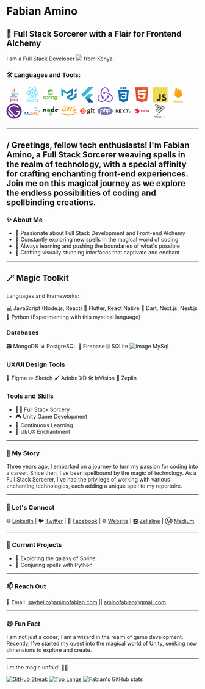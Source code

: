 # Fabian Amino   <img src="https://komarev.com/ghpvc/?username=fabianamino&style=flat-square&color=blue" alt=""/>


## 🧙 Full Stack Sorcerer with a Flair for Frontend Alchemy
I am a Full Stack Developer <img src="https://media.giphy.com/media/WUlplcMpOCEmTGBtBW/giphy.gif" width="30"> from Kenya.
### :hammer_and_wrench: Languages and Tools:
<div>
  <img src="https://github.com/devicons/devicon/blob/master/icons/java/java-original-wordmark.svg" title="Java" alt="Java" width="40" height="40"/>&nbsp;
  <img src="https://github.com/devicons/devicon/blob/master/icons/react/react-original-wordmark.svg" title="React" alt="React" width="40" height="40"/>&nbsp;
  <img src="https://github.com/devicons/devicon/blob/master/icons/spring/spring-original-wordmark.svg" title="Spring" alt="Spring" width="40" height="40"/>&nbsp;
  <img src="https://github.com/devicons/devicon/blob/master/icons/materialui/materialui-original.svg" title="Material UI" alt="Material UI" width="40" height="40"/>&nbsp;
  <img src="https://github.com/devicons/devicon/blob/master/icons/flutter/flutter-original.svg" title="Flutter" alt="Flutter" width="40" height="40"/>&nbsp;
  <img src="https://github.com/devicons/devicon/blob/master/icons/redux/redux-original.svg" title="Redux" alt="Redux " width="40" height="40"/>&nbsp;
  <img src="https://github.com/devicons/devicon/blob/master/icons/css3/css3-plain-wordmark.svg"  title="CSS3" alt="CSS" width="40" height="40"/>&nbsp;
  <img src="https://github.com/devicons/devicon/blob/master/icons/html5/html5-original.svg" title="HTML5" alt="HTML" width="40" height="40"/>&nbsp;
  <img src="https://github.com/devicons/devicon/blob/master/icons/javascript/javascript-original.svg" title="JavaScript" alt="JavaScript" width="40" height="40"/>&nbsp;
  <img src="https://github.com/devicons/devicon/blob/master/icons/firebase/firebase-plain-wordmark.svg" title="Firebase" alt="Firebase" width="40" height="40"/>&nbsp;
  <img src="https://github.com/devicons/devicon/blob/master/icons/gatsby/gatsby-original.svg" title="Gatsby"  alt="Gatsby" width="40" height="40"/>&nbsp;
  <img src="https://github.com/devicons/devicon/blob/master/icons/mysql/mysql-original-wordmark.svg" title="MySQL"  alt="MySQL" width="40" height="40"/>&nbsp;
  <img src="https://github.com/devicons/devicon/blob/master/icons/nodejs/nodejs-original-wordmark.svg" title="NodeJS" alt="NodeJS" width="40" height="40"/>&nbsp;
  <img src="https://github.com/devicons/devicon/blob/master/icons/amazonwebservices/amazonwebservices-plain-wordmark.svg" title="AWS" alt="AWS" width="40" height="40"/>&nbsp;
  <img src="https://github.com/devicons/devicon/blob/master/icons/git/git-original-wordmark.svg" title="Git" alt="Git" width="40" height="40"/>&nbsp;
  <img src="https://github.com/devicons/devicon/blob/master/icons/php/php-plain.svg" title="PHP" alt="PHP" width="40" height="40"/>&nbsp;
  <img src="https://github.com/devicons/devicon/blob/master/icons/nextjs/nextjs-original-wordmark.svg" title="Next.js" alt="Next.js" width="40" height="40"/>&nbsp;
  <img src="https://github.com/devicons/devicon/blob/master/icons/nestjs/nestjs-plain-wordmark.svg" title="NestJS" alt="NestJS" width="40" height="40"/>&nbsp;
  <img src="https://github.com/devicons/devicon/blob/master/icons/threejs/threejs-original-wordmark.svg" title="Three.js" alt="Three.js" width="40" height="40"/>
</div>

### 
---
/ Greetings, fellow tech enthusiasts! I'm Fabian Amino, a **Full Stack Sorcerer** weaving spells in the realm of technology, with a special affinity for crafting enchanting front-end experiences. Join me on this magical journey as we explore the endless possibilities of coding and spellbinding creations.
---
### ✨ About Me

- 🚀 Passionate about Full Stack Development and Front-end Alchemy
- 🌟 Constantly exploring new spells in the magical world of coding
- 🧠 Always learning and pushing the boundaries of what's possible
- 🎨 Crafting visually stunning interfaces that captivate and enchant

---

## 🪄 Magic Toolkit
Languages and Frameworks:

💻 JavaScript (Node.js, React)
📱 Flutter, React Native
🎨 Dart, Next.js, Nest.js
🐍 Python (Experimenting with this mystical language)

### Databases
🗃️ MongoDB
📊 PostgreSQL
🚀 Firebase
🗄️ SQLite
![image](https://github.com/fabianamino/fabianamino/assets/156438150/673548e7-e1fd-4431-80d0-b5bbf8956d53)
MySql

### UX/UI Design Tools
🎨 Figma
✏️ Sketch
🖌️ Adobe XD
🛠️ InVision
🚀 Zeplin

### Tools and Skills

- 🧙‍♂️ Full Stack Sorcery
- 🎮 Unity Game Development
- 🚀 Continuous Learning
- 📐 UI/UX Enchantment

---

### 📜 My Story

Three years ago, I embarked on a journey to turn my passion for coding into a career. Since then, I've been spellbound by the magic of technology. As a Full Stack Sorcerer, I've had the privilege of working with various enchanting technologies, each adding a unique spell to my repertoire.

---

### 💬 Let's Connect

🌐 [LinkedIn](https://www.linkedin.com/in/fabian-amino-b6bba5253/) | 🐦 [Twitter](https://twitter.com/amino_fabian) | 📘 [Facebook](https://www.facebook.com/aminofabian) | 🌐 [Website](https://www.aminofabian.com/) | 🆉  [Zelisline](https://www.zelisline.co.ke/) | Ⓜ [Medium](https://www.medium.com/@aminofabian/)

---

### 🤖 Current Projects

- 🌌 Exploring the galaxy of Spline
- 🐍 Conjuring spells with Python

---

### 📫 Reach Out

📧 Email: sayhello@aminofabian.com || aminofabian@gmail.com

---

### 😄 Fun Fact

I am not just a coder; I am a wizard in the realm of game development. Recently, I've started my quest into the magical world of Unity, seeking new dimensions to explore and create.

---

Let the magic unfold! 🚀✨

 [![GitHub Streak](http://github-readme-streak-stats.herokuapp.com?user=fabianamino&theme=dark&background=000000)](https://git.io/streak-stats)   [![Top Langs](https://github-readme-stats.vercel.app/api/top-langs/?username=fabianamino&layout=compact&theme=vision-friendly-dark)](https://github.com/fabianamino/github-readme-stats)  ![Fabian's GitHub stats](https://github-readme-stats.vercel.app/api?username=fabianamino&show_icons=true&theme=transparent)                                   

